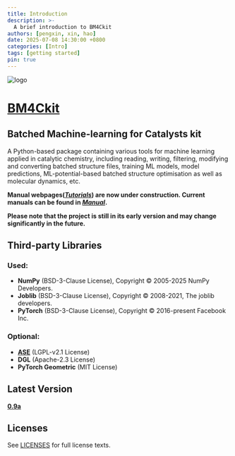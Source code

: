 ```yaml
---
title: Introduction
description: >-
  A brief introduction to BM4Ckit
authors: [pengxin, xin, hao]
date: 2025-07-08 14:30:00 +0800
categories: [Intro]
tags: [getting started]
pin: true
---
```


![logo](https://raw.githubusercontent.com/TrinitroCat/BM4Ckit/main/logo.png)

# [BM4Ckit](https://github.com/TrinitroCat/BM4Ckit)
## Batched Machine-learning for Catalysts kit
A Python-based package containing various tools for machine learning applied in catalytic chemistry, including reading, writing, filtering, modifying and converting batched structure files, training ML models, model predictions, ML-potential-based batched structure optimisation as well as molecular dynamics, etc.

**Manual webpages(*[Tutorials](https://hectopasca1.github.io/BM4Ckit_wiki/categories/tutorials/)*) are now under construction. Current manuals can be found in *[Manual](https://github.com/TrinitroCat/BM4Ckit/tree/main/Manual "Examples and templates")*.**

**Please note that the project is still in its early version and may change significantly in the future.**

## Third-party Libraries
### Used:
- **NumPy** (BSD-3-Clause License), Copyright © 2005-2025 NumPy Developers.
- **Joblib** (BSD-3-Clause License), Copyright © 2008-2021, The joblib developers.
- **PyTorch** (BSD-3-Clause License), Copyright © 2016-present Facebook Inc.  

### Optional:
- **[ASE](https://gitlab.com/ase/ase/-/tree/master?ref_type=heads)** (LGPL-v2.1 License)
- **DGL** (Apache-2.3 License)
- **PyTorch Geometric** (MIT License)

## Latest Version
**[0.9a](https://github.com/TrinitroCat/BM4Ckit "0.9a")**

## Licenses
See [LICENSES](https://github.com/TrinitroCat/BM4Ckit/tree/main/LICENSES) for full license texts.
